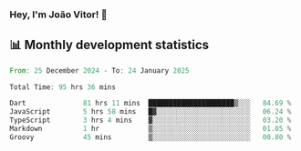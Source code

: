 ### Hey, I'm João Vitor! 👋

<!--
**joaovitorcf97/joaovitorcf97** is a ✨ _special_ ✨ repository because its `README.md` (this file) appears on your GitHub profile.

Here are some ideas to get you started:

- 🔭 I’m currently working on ...
- 🌱 I’m currently learning ...
- 👯 I’m looking to collaborate on ...
- 🤔 I’m looking for help with ...
- 💬 Ask me about ...
- 📫 How to reach me: ...
- 😄 Pronouns: ...
- ⚡ Fun fact: ...
-->
## 📊 Monthly development statistics

<!--START_SECTION:waka-->

```rust
From: 25 December 2024 - To: 24 January 2025

Total Time: 95 hrs 36 mins

Dart              81 hrs 11 mins  █████████████████████▒░░░   84.69 %
JavaScript        5 hrs 58 mins   █▓░░░░░░░░░░░░░░░░░░░░░░░   06.24 %
TypeScript        3 hrs 4 mins    ▓░░░░░░░░░░░░░░░░░░░░░░░░   03.20 %
Markdown          1 hr            ▒░░░░░░░░░░░░░░░░░░░░░░░░   01.05 %
Groovy            45 mins         ▒░░░░░░░░░░░░░░░░░░░░░░░░   00.80 %
```

<!--END_SECTION:waka-->
